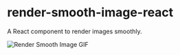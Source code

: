 # render-smooth-image-react
A React component to render images smoothly.

![Render Smooth Image GIF](RenderSmoothImage.gif)